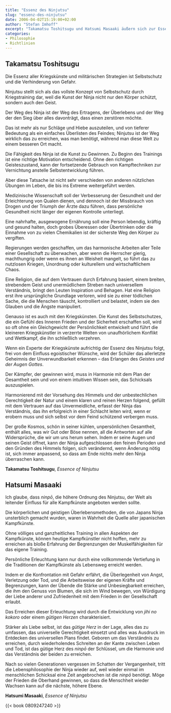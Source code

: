 ```yaml
---
title: "Essenz des Ninjutsu"
slug: "essenz-des-ninjutsu"
date: 2006-04-02T15:19:00+02:00
author: "Stefan Imhoff"
excerpt: "Takamatsu Toshitsugu und Hatsumi Masaaki äußern sich zur Essenz des Ninjutsu, zu dem was es ausmacht ein Ninja zu sein."
categories:
- Philosophie
- Richtlinien
---
```


## Takamatsu Toshitsugu

Die Essenz aller Kriegskünste und militärischen Strategien ist Selbstschutz und die Verhinderung von Gefahr.

Ninjutsu stellt sich als das vollste Konzept von Selbstschutz durch Kriegstraining dar, weil die Kunst der Ninja nicht nur den Körper schützt, sondern auch den Geist.

Der Weg des Ninja ist der Weg des Ertragens, der Überlebens und der Weg der den Sieg über alles davonträgt, dass einen zerstören möchte.

Das ist mehr als nur Schläge und Hiebe auszuteilen, und von tieferer Bedeutung als ein einfaches Überlisten des Feindes; Ninjutsu ist der Weg wirklich das zu erreichen, was man benötigt, während man diese Welt zu einem besseren Ort macht.

Die Fähigkeit des Ninja ist die Kunst zu Gewinnen. Zu Beginn des Trainings ist eine richtige Motivation entscheidend. Ohne den richtigen Geisteszustand, kann der fortsetzende Gebrauch von Kampftechniken zur Vernichtung anstelle Selbstentwicklung führen.

Aber diese Tatsache ist nicht sehr verschieden von anderen nützlichen Übungen im Leben, die bis ins Extreme weitergeführt werden.

Medizinische Wissenschaft soll der Verbesserung der Gesundheit und der Erleichterung von Qualen dienen, und dennoch ist der Missbrauch von Drogen und der Triumph der Ärzte dazu führen, dass persönliche Gesundheit nicht länger der eigenen Kontrolle unterliegt.

Eine nahrhafte, ausgewogene Ernährung soll eine Person lebendig, kräftig und gesund halten, doch grobes Überessen oder Übertrinken oder die Einnahme von zu vielen Chemikalien ist der sicherste Weg den Körper zu vergiften.

Regierungen werden geschaffen, um das harmonische Arbeiten aller Teile einer Gesellschaft zu überwachen, aber wenn die Herrscher gierig, machthungrig oder wenn es ihnen an Weisheit mangelt, so führt das zu nutzlosen Kriegen, Unordnung oder kulturellem und wirtschaftlichem Chaos.

Eine Religion, die auf dem Vertrauen durch Erfahrung basiert, einem breiten, strebendem Geist und unermüdlichem Streben nach universellem Verständnis, bringt den Leuten Inspiration und Behagen. Hat eine Religion erst ihre ursprüngliche Grundlage verloren, wird sie zu einer tödlichen Sache, die die Menschen täuscht, kontrolliert und belastet, indem sie den Glauben und die Ängste manipuliert.

Genauso ist es auch mit den Kriegskünsten. Die Kunst des Selbstschutzes, die ein Gefühl des Inneren Frieden und der Sicherheit erschaffen soll, wird so oft ohne ein Gleichgewicht der Persönlichkeit entwickelt und führt die kleineren Kriegskünstler in verzerrte Welten von unaufhörlichem Konflikt und Wettkampf, die ihn schließlich verzehren.

Wenn ein Experte der Kriegskünste aufrichtig der Essenz des Ninjutsu folgt, frei von dem Einfluss egoistischer Wünsche, wird der Schüler das allerletzte Geheimnis der Unverwundbarkeit erkennen – das Erlangen des *Geistes und der Augen Gottes*.

Der Kämpfer, der gewinnen wird, muss in Harmonie mit dem Plan der Gesamtheit sein und von einem intuitiven Wissen sein, das Schicksals auszuspielen.

Harmonierend mit der Vorsehung des Himmels und der unbestechlichen Gerechtigkeit der Natur und einem klaren und reinen Herzen folgend, gefüllt mit dem Vertrauen auf das Unvermeidliche, erfasst der Ninja das Verständnis, das ihn erfolgreich in einer Schlacht leiten wird, wenn er erobern muss und sich selbst vor dem Feind schützend verbergen muss.

Der große Kosmos, schön in seiner kühlen, unpersönlichen Gesamtheit, enthält alles, was wir Gut oder Böse nennen, all die Antworten auf alle Widersprüche, die wir um uns herum sehen. Indem er seine Augen und seinen Geist öffnet, kann der Ninja aufgeschlossen den feinen Perioden und den Gründen des Himmels folgen, sich verändernd, wenn Änderung nötig ist, sich immer anpassend, so dass am Ende nichts mehr den Ninja überraschen kann.

**Takamatsu Toshitsugu**, <cite>Essence of Ninjutsu</cite>


## Hatsumi Masaaki

Ich glaube, dass *ninpō*, die höhere Ordnung des Ninjutsu, der Welt als leitender Einfluss für alle Kampfkünste angeboten werden sollte.

Die körperlichen und geistigen Überlebensmethoden, die von Japans Ninja unsterblich gemacht wurden, waren in Wahrheit die Quelle aller japanischen Kampfkünste.

Ohne völliges und ganzheitliches Training in allen Aspekten der Kampfkünste, können heutige Kampfkünstler nicht hoffen, mehr zu erreichen als bloße Erfahrung der Begrenzungen der Muskelfähigkeiten für das eigene Training.

Persönliche Erleuchtung kann nur durch eine vollkommende Vertiefung in die Traditionen der Kampfkünste als Lebensweg erreicht werden.

Indem er die Konfrontation mit Gefahr erfährt, die Überlegenheit von Angst, Verletzung oder Tod, und die Arbeitsweise der eigenen Kräfte und Begrenzungen, kann der Übende die Stärke und Unbesiegbarkeit erreichen, die ihm den Genuss von Blumen, die sich im Wind bewegen, von Würdigung der Liebe anderer und Zufriedenheit mit dem Frieden in der Gesellschaft erlaubt.

Das Erreichen dieser Erleuchtung wird durch die Entwicklung von *jihi no kokoro* oder einem *gütigen Herzen* charakterisiert.

Stärker als Liebe selbst, ist das *gütige Herz* in der Lage, alles das zu umfassen, das universelle Gerechtigkeit einsetzt und alles was Ausdruck im Entdecken des universellen Plans findet. Geboren um das Verständnis zu erreichen, durch wiederholendes Schreiten an der Kante zwischen Leben und Tod, ist das gütige Herz des *ninpō* der Schlüssel, um die Harmonie und das Verständnis der beiden zu erreichen.

Nach so vielen Generationen vergessen im Schatten der Vergangenheit, tritt die Lebensphilosophie der Ninja wieder auf, weil wieder einmal im menschlichen Schicksal eine Zeit angebrochen ist die *ninpō* benötigt. Möge der Frieden die Oberhand gewinnen, so dass die Menschheit wieder Wachsen kann auf die nächste, höhere Ebene.

**Hatsumi Masaaki**, <cite>Essence of Ninjutsu</cite>

{{< book 0809247240 >}}
